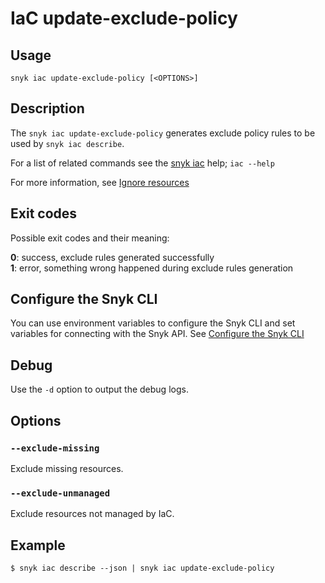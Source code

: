 # IaC update-exclude-policy

## Usage

`snyk iac update-exclude-policy [<OPTIONS>]`

## Description

The `snyk iac update-exclude-policy` generates exclude policy rules to be used by `snyk iac describe`.

For a list of related commands see the [snyk iac](iac.md) help; `iac --help`

For more information, see [Ignore resources](https://docs.snyk.io/scan-with-snyk/snyk-iac/detect-drift-and-manually-created-resources/ignore-resources-for-drift)

## Exit codes

Possible exit codes and their meaning:

**0**: success, exclude rules generated successfully\
**1**: error, something wrong happened during exclude rules generation

## Configure the Snyk CLI

You can use environment variables to configure the Snyk CLI and set variables for connecting with the Snyk API. See [Configure the Snyk CLI](https://docs.snyk.io/snyk-cli/configure-the-snyk-cli)

## Debug

Use the `-d` option to output the debug logs.

## Options

### `--exclude-missing`

Exclude missing resources.

### `--exclude-unmanaged`

Exclude resources not managed by IaC.

## Example

```
$ snyk iac describe --json | snyk iac update-exclude-policy
```
